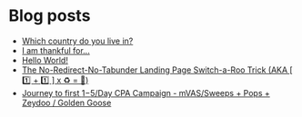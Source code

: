 # Blog posts
<!-- BLOG-POST-LIST:START -->
- [Which country do you live in?](https://afflift.com/f/threads/which-country-do-you-live-in.65/)
- [I am thankful for...](https://afflift.com/f/threads/i-am-thankful-for.9982/)
- [Hello World!](https://afflift.com/f/threads/hello-world.9985/)
- [The No-Redirect-No-Tabunder Landing Page Switch-a-Roo Trick &lpar;AKA [ 1️⃣ + 1️⃣ ] x ♻ = 🤑&rpar;](https://afflift.com/f/threads/the-no-redirect-no-tabunder-landing-page-switch-a-roo-trick-aka-1%EF%B8%8F%E2%83%A3-1%EF%B8%8F%E2%83%A3-x-%E2%99%BB-%F0%9F%A4%91.9910/)
- [Journey to first $1-$5/Day CPA Campaign - mVAS/Sweeps + Pops + Zeydoo / Golden Goose](https://afflift.com/f/threads/journey-to-first-1-5-day-cpa-campaign-mvas-sweeps-pops-zeydoo-golden-goose.9971/)
<!-- BLOG-POST-LIST:END -->
